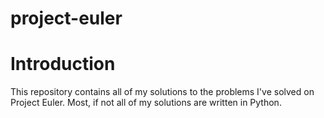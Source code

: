# project-euler
# Introduction
This repository contains all of my solutions to the problems I've solved on Project Euler.  Most, if not all of my solutions are written in Python.
